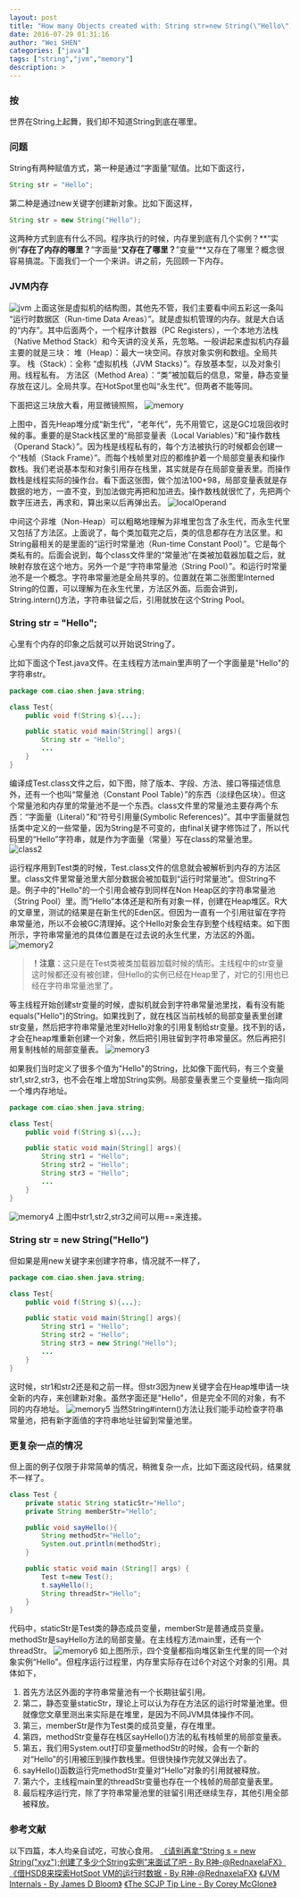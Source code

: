 ```yaml
---
layout: post
title: "How many Objects created with: String str=new String(\"Hello\")？"
date: 2016-07-29 01:31:16
author: "Wei SHEN"
categories: ["java"]
tags: ["string","jvm","memory"]
description: >
---
```


### 按
世界在String上起舞，我们却不知道String到底在哪里。


### 问题
String有两种赋值方式，第一种是通过“字面量”赋值。比如下面这行，
```java
String str = "Hello";
```

第二种是通过new关键字创建新对象。比如下面这样，
```java
String str = new String("Hello");
```

这两种方式到底有什么不同。程序执行的时候，内存里到底有几个实例？**“实例”**存在了内存的哪里？**”字面量“**又存在了哪里？**”变量“**又存在了哪里？概念很容易搞混。下面我们一个一个来讲。讲之前，先回顾一下内存。


### JVM内存
![jvm](/images/tij4-13/JVMArchitecture.jpg)
上面这张是虚拟机的结构图，其他先不管，我们主要看中间五彩这一条叫 “运行时数据区（Run-time Data Areas）”。就是虚拟机管理的内存。就是大白话的“内存”。其中后面两个，一个程序计数器（PC Registers），一个本地方法栈（Native Method Stack）和今天讲的没关系，先忽略。一般讲起来虚拟机内存最主要的就是三块：
堆（Heap）：最大一块空间。存放对象实例和数组。全局共享。
栈（Stack）：全称 “虚拟机栈（JVM Stacks）”。存放基本型，以及对象引用。线程私有。
方法区（Method Area）：“类”被加载后的信息，常量，静态变量存放在这儿。全局共享。在HotSpot里也叫“永生代”。但两者不能等同。

下面把这三块放大看，用显微镜照照，
![memory](/images/tij4-13/memory.png)

上图中，首先Heap堆分成“新生代”，“老年代”，先不用管它，这是GC垃圾回收时候的事。重要的是Stack栈区里的“局部变量表（Local Variables）”和“操作数栈（Operand Stack）”。因为栈是线程私有的，每个方法被执行的时候都会创建一个“栈帧（Stack Frame）”。而每个栈帧里对应的都维护着一个局部变量表和操作数栈。我们老说基本型和对象引用存在栈里，其实就是存在局部变量表里。而操作数栈是线程实际的操作台。看下面这张图，做个加法100+98，局部变量表就是存数据的地方，一直不变，到加法做完再把和加进去。操作数栈就很忙了，先把两个数字压进去，再求和，算出来以后再弹出去。
![localOperand](/images/tij4-13/localOperand.png)

中间这个非堆（Non-Heap）可以粗略地理解为非堆里包含了永生代，而永生代里又包括了方法区。上面说了，每个类加载完之后，类的信息都存在方法区里。和String最相关的是里面的“运行时常量池（Run-time Constant Pool）”。它是每个类私有的。后面会说到，每个class文件里的“常量池”在类被加载器加载之后，就映射存放在这个地方。另外一个是“字符串常量池（String Pool）”。和运行时常量池不是一个概念。字符串常量池是全局共享的。位置就在第二张图里Interned String的位置，可以理解为在永生代里，方法区外面。后面会讲到，String.intern()方法，字符串驻留之后，引用就放在这个String Pool。


### String str = "Hello";
心里有个内存的印象之后就可以开始说String了。

比如下面这个Test.java文件。在主线程方法main里声明了一个字面量是"Hello"的字符串str。
```java
package com.ciao.shen.java.string;

class Test{
    public void f(String s){...};

    public static void main(String[] args){
        String str = "Hello";
        ...
    }
}
```
编译成Test.class文件之后，如下图，除了版本、字段、方法、接口等描述信息外，还有一个也叫“常量池（Constant Pool Table）”的东西（淡绿色区块）。但这个常量池和内存里的常量池不是一个东西。class文件里的常量池主要存两个东西：“字面量（Literal）”和“符号引用量(Symbolic References)”。其中字面量就包括类中定义的一些常量，因为String是不可变的，由final关键字修饰过了，所以代码里的“Hello”字符串，就是作为字面量（常量）写在class的常量池里。
![class2](/images/tij4-13/class2.png)

运行程序用到Test类的时候，Test.class文件的信息就会被解析到内存的方法区里。class文件里常量池里大部分数据会被加载到“运行时常量池”。但String不是。例子中的"Hello"的一个引用会被存到同样在Non Heap区的字符串常量池（String Pool）里。而“Hello”本体还是和所有对象一样，创建在Heap堆区。R大的文章里，测试的结果是在新生代的Eden区。但因为一直有一个引用驻留在字符串常量池，所以不会被GC清理掉。这个Hello对象会生存到整个线程结束。如下图所示，字符串常量池的具体位置是在过去说的永生代里，方法区的外面。
![memory2](/images/tij4-13/memory2.png)
> **！注意**：这只是在Test类被类加载器加载时候的情形。主线程中的str变量这时候都还没有被创建，但Hello的实例已经在Heap里了，对它的引用也已经在字符串常量池里了。

等主线程开始创建str变量的时候，虚拟机就会到字符串常量池里找，看有没有能equals("Hello")的String。如果找到了，就在栈区当前栈帧的局部变量表里创建str变量，然后把字符串常量池里对Hello对象的引用复制给str变量。找不到的话，才会在heap堆重新创建一个对象，然后把引用驻留到字符串常量区。然后再把引用复制栈帧的局部变量表。
![memory3](/images/tij4-13/memory3.png)

如果我们当时定义了很多个值为"Hello"的String，比如像下面代码，有三个变量str1,str2,str3，也不会在堆上增加String实例。局部变量表里三个变量统一指向同一个堆内存地址。
```java
package com.ciao.shen.java.string;

class Test{
    public void f(String s){...};

    public static void main(String[] args){
        String str1 = "Hello";
        String str2 = "Hello";
        String str3 = "Hello";
        ...
    }
}
```
![memory4](/images/tij4-13/memory4.png)
上图中str1,str2,str3之间可以用==来连接。

### String str = new String("Hello")
但如果是用new关键字来创建字符串，情况就不一样了，
```java
package com.ciao.shen.java.string;

class Test{
    public void f(String s){...};

    public static void main(String[] args){
        String str1 = "Hello";
        String str2 = "Hello";
        String str3 = new String("Hello");
        ...
    }
}
```
这时候，str1和str2还是和之前一样。但str3因为new关键字会在Heap堆申请一块全新的内存，来创建新对象。虽然字面还是"Hello"，但是完全不同的对象，有不同的内存地址。
![memory5](/images/tij4-13/memory5.png)
当然String#intern()方法让我们能手动检查字符串常量池，把有新字面值的字符串地址驻留到常量池里。

### 更复杂一点的情况
但上面的例子仅限于非常简单的情况，稍微复杂一点，比如下面这段代码，结果就不一样了。
```java
class Test {
	private static String staticStr="Hello";
	private String memberStr="Hello";

	public void sayHello(){
		String methodStr="Hello";
		System.out.println(methodStr);
	}

	public static void main (String[] args) {
		Test t=new Test();
		t.sayHello();
		String threadStr="Hello";
	}
}
```
代码中，staticStr是Test类的静态成员变量，memberStr是普通成员变量。methodStr是sayHello方法的局部变量。在主线程方法main里，还有一个threadStr。
![memory6](/images/tij4-13/memory6.png)
如上图所示，四个变量都指向堆区新生代里的同一个对象实例“Hello”。但程序运行过程里，内存里实际存在过6个对这个对象的引用。具体如下，
1. 首先方法区外面的字符串常量池有一个长期驻留引用。
2. 第二，静态变量staticStr，理论上可以认为存在方法区的运行时常量池里。但就像您文章里测出来实际是在堆里，是因为不同JVM具体操作不同。
3. 第三，memberStr是作为Test类的成员变量，存在堆里。
4. 第四，methodStr变量存在栈区sayHello()方法的私有栈帧里的局部变量表。
5. 第五，我们用System.out打印变量methodStr的时候，会有一个新的对“Hello”的引用被压到操作数栈里。但很快操作完就又弹出去了。
6. sayHello()函数运行完methodStr变量对“Hello”对象的引用就被释放。
7. 第六个，主线程main里的threadStr变量也存在一个栈帧的局部变量表里。
8. 最后程序运行完，除了字符串常量池里的驻留引用还继续生存，其他引用全部被释放。


### 参考文献
以下四篇，本人均亲自试吃，可放心食用。
[《请别再拿“String s = new String("xyz");创建了多少个String实例”来面试了吧 - By R神-@RednaxelaFX》](http://rednaxelafx.iteye.com/blog/774673#comments)
[《借HSDB来探索HotSpot VM的运行时数据 - By R神-@RednaxelaFX》](http://rednaxelafx.iteye.com/blog/1847971)
[《JVM Internals - By James D Bloom》](http://blog.jamesdbloom.com/JVMInternals.html#constant_pool)
[《The SCJP Tip Line - By Corey McGlone》](http://www.javaranch.com/journal/200409/ScjpTipLine-StringsLiterally.html)
